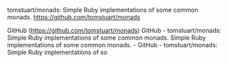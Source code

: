 
tomstuart/monads: Simple Ruby implementations of some common monads.
https://github.com/tomstuart/monads

GitHub (https://github.com/tomstuart/monads)
GitHub - tomstuart/monads: Simple Ruby implementations of some common monads.
Simple Ruby implementations of some common monads. - GitHub - tomstuart/monads: Simple Ruby implementations of so

